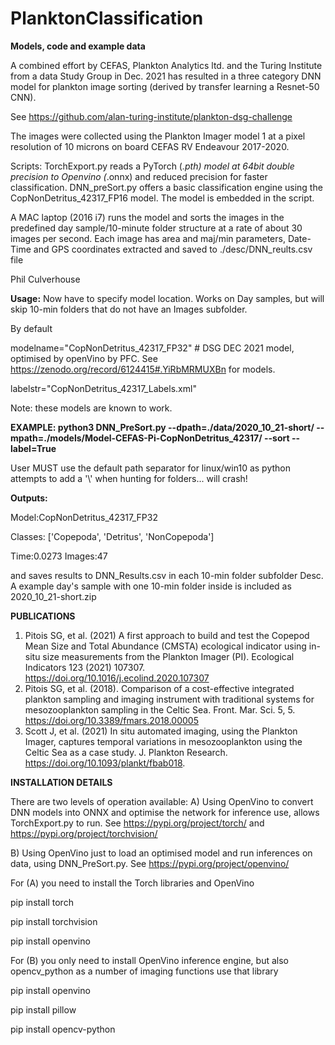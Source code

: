 # PlanktonClassification
<b>Models, code and example data</b>

A combined effort by CEFAS, Plankton Analytics ltd. and the Turing Institute from a data Study Group in Dec. 2021 has resulted in a three category DNN model for plankton image sorting (derived by transfer learning a Resnet-50 CNN).

See https://github.com/alan-turing-institute/plankton-dsg-challenge

The images were collected using the Plankton Imager model 1 at a pixel resolution of 10 microns on board CEFAS RV Endeavour 2017-2020.

Scripts:
TorchExport.py reads a PyTorch (*.pth) model at 64bit double precision to Openvino (*.onnx) and reduced precision for faster classification.
DNN_preSort.py offers a basic classification engine using the CopNonDetritus_42317_FP16 model. The model is embedded in the script.

A MAC laptop (2016 i7) runs the model and sorts the images in the predefined day sample/10-minute folder structure at a rate of about 30 images per second.
Each image has area and maj/min parameters, Date-Time and GPS coordinates extracted and saved to ./desc/DNN_reults.csv file

Phil Culverhouse

<b>Usage:</b>
Now have to specify model location. Works on Day samples, but will skip 10-min folders that do not have an Images subfolder.

By default 

modelname="CopNonDetritus_42317_FP32" # DSG DEC 2021 model, optimised by openVino by PFC. See https://zenodo.org/record/6124415#.YiRbMRMUXBn for models.

labelstr="CopNonDetritus_42317_Labels.xml"

Note: these models are known to work.

<b>EXAMPLE: python3 DNN_PreSort.py --dpath=./data/2020_10_21-short/ --mpath=./models/Model-CEFAS-Pi-CopNonDetritus_42317/ --sort --label=True </b>

User MUST use the default path separator for linux/win10 as python attempts to add a '\\' when hunting for folders... will crash!

<b>Outputs: </b>

Model:CopNonDetritus_42317_FP32

Classes: ['Copepoda', 'Detritus', 'NonCopepoda']

Time:0.0273 Images:47

and saves results to DNN_Results.csv in each 10-min folder subfolder Desc. A example day's sample with one 10-min folder inside is included as 2020_10_21-short.zip


<b>PUBLICATIONS</b>
1. Pitois SG, et al. (2021) A first approach to build and test the Copepod Mean Size and Total Abundance (CMSTA) ecological indicator using in-situ size measurements from the Plankton Imager (PI). Ecological Indicators 123 (2021) 107307. https://doi.org/10.1016/j.ecolind.2020.107307
2. Pitois SG, et al. (2018). Comparison of a cost-effective integrated plankton sampling and imaging instrument with traditional systems for mesozooplankton sampling in the Celtic Sea. Front. Mar. Sci. 5, 5. https://doi.org/10.3389/fmars.2018.00005
3. Scott J, et al.  (2021) In situ automated imaging, using the Plankton Imager, captures temporal variations in mesozooplankton using the Celtic Sea as a case study. J. Plankton Research. https://doi.org/10.1093/plankt/fbab018.


<b>INSTALLATION DETAILS</b>

There are two levels of operation available:
A) Using OpenVino to convert DNN models into ONNX and optimise the network for inference use, 
  allows TorchExport.py to run. 
   See https://pypi.org/project/torch/ and https://pypi.org/project/torchvision/
   
B) Using OpenVino just to load an optimised model and run inferences on data, using DNN_PreSort.py.
   See https://pypi.org/project/openvino/

For (A) you need to install the Torch libraries and OpenVino

pip install torch

pip install torchvision

pip install openvino

For (B) you only need to install OpenVino inference engine, but also opencv_python as a number of imaging functions use that library

pip install openvino

pip install pillow

pip install opencv-python




